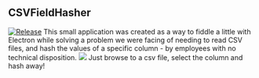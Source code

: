 ## CSVFieldHasher
[![Release](https://github.com/o4oren/CSVFieldHasher/actions/workflows/release.yml/badge.svg)](https://github.com/o4oren/CSVFieldHasher/actions/workflows/release.yml)
This small application was created as a way to fiddle a little with Electron while solving a problem we were facing
of needing to read CSV files, and hash the values of a specific column - by employees with no technical disposition.
<img src="https://github.com/o4oren/CSVFieldHasher/raw/main/graphics/screenshot.png"/>
Just browse to a csv file, select the column and hash away!
